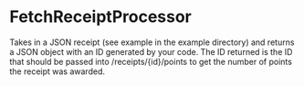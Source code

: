 # FetchReceiptProcessor
Takes in a JSON receipt (see example in the example directory) and returns a JSON object with an ID generated by your code.  The ID returned is the ID that should be passed into /receipts/{id}/points to get the number of points the receipt was awarded.
